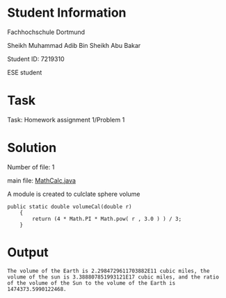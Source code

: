 # Student Information

Fachhochschule Dortmund

Sheikh Muhammad Adib Bin Sheikh Abu Bakar

Student ID: 7219310

ESE student

# Task
Task: Homework assignment 1/Problem 1

# Solution
Number of file: 1

main file: [MathCalc.java](./src/MathCalc.java)

A module is created to culclate sphere volume
```
public static double volumeCal(double r)
    {
        return (4 * Math.PI * Math.pow( r , 3.0 ) ) / 3;
    }
```

# Output
```
The volume of the Earth is 2.2984729611703882E11 cubic miles, the volume of the sun is 3.388807851993121E17 cubic miles, and the ratio of the volume of the Sun to the volume of the Earth is 1474373.5990122468.
```

